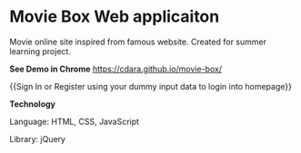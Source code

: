 # Movie Box Web applicaiton
Movie online site inspired from famous website. Created for summer learning project.

**See Demo in Chrome** https://cdara.github.io/movie-box/

{{Sign In or Register using your dummy input data to login into homepage}} 

**Technology**

Language: HTML, CSS, JavaScript

Library: jQuery
